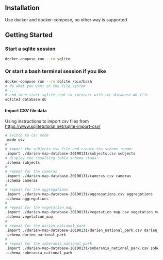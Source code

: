 ## Installation

Use docker and docker-compose, no other way is supported

## Getting Started

### Start a sqlite session

``` bash
docker-compose run --rm sqlite
```

### Or start a bash terminal session if you like

``` bash
docker-compose run --rm sqlite /bin/bash
# do what you want on the file system
# ....
# and then start sqlite repl to interact with the database.db file
sqlite3 database.db
```

#### Import CSV file data

Using instructions to import csv files from https://www.sqlitetutorial.net/sqlite-import-csv/

``` bash
# switch to csv mode
.mode csv
#
# import the subjects csv file and create the schema :boom:
.import ./darien-map-database-20190131/subjects.csv subjects
# display the resulting table schema :tada:
.schema subjects
#
# repeat for the cameras
.import ./darien-map-database-20190131/cameras.csv cameras
.schema cameras
#
# repeat for the aggregations
.import ./darien-map-database-20190131/aggregations.csv aggregations
.schema aggregations
#
# repeat for the vegetation_map
.import ./darien-map-database-20190131/vegetation_map.csv vegetation_map
.schema vegetation_map
#
# repeat for the darien_national_park
.import ./darien-map-database-20190131/darien_national_park.csv darien_national_park
.schema darien_national_park
#
# repeat for the soberania_national_park
.import ./darien-map-database-20190131/soberania_national_park.csv soberania_national_park
.schema soberania_national_park
```
